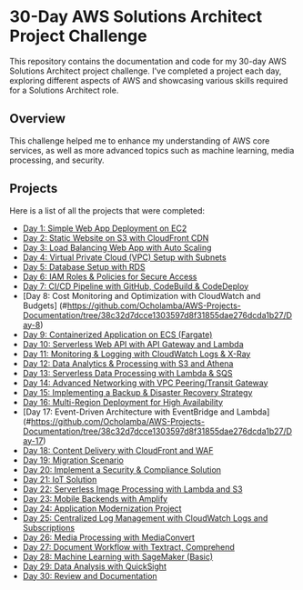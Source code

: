 # 30-Day AWS Solutions Architect Project Challenge

This repository contains the documentation and code for my 30-day AWS Solutions Architect project challenge. I've completed a project each day, exploring different aspects of AWS and showcasing various skills required for a Solutions Architect role.

## Overview

This challenge helped me to enhance my understanding of AWS core services, as well as more advanced topics such as machine learning, media processing, and security.

## Projects

Here is a list of all the projects that were completed:

*   [Day 1: Simple Web App Deployment on EC2](#https://github.com/Ocholamba/AWS-Projects-Documentation/tree/38c32d7dcce1303597d8f31855dae276dcda1b27/Day-1)
*   [Day 2: Static Website on S3 with CloudFront CDN](#https://github.com/Ocholamba/AWS-Projects-Documentation/tree/38c32d7dcce1303597d8f31855dae276dcda1b27/Day-2)
*   [Day 3: Load Balancing Web App with Auto Scaling](#https://github.com/Ocholamba/AWS-Projects-Documentation/tree/38c32d7dcce1303597d8f31855dae276dcda1b27/Day-3)
*   [Day 4: Virtual Private Cloud (VPC) Setup with Subnets](#https://github.com/Ocholamba/AWS-Projects-Documentation/tree/38c32d7dcce1303597d8f31855dae276dcda1b27/Day-4)
*   [Day 5: Database Setup with RDS](#https://github.com/Ocholamba/AWS-Projects-Documentation/tree/38c32d7dcce1303597d8f31855dae276dcda1b27/Day-5)
*   [Day 6: IAM Roles & Policies for Secure Access](#https://github.com/Ocholamba/AWS-Projects-Documentation/tree/38c32d7dcce1303597d8f31855dae276dcda1b27/Day-6)
*   [Day 7: CI/CD Pipeline with GitHub, CodeBuild & CodeDeploy](#https://github.com/Ocholamba/AWS-Projects-Documentation/tree/38c32d7dcce1303597d8f31855dae276dcda1b27/Day-7)
*   [Day 8: Cost Monitoring and Optimization with CloudWatch and Budgets] (#https://github.com/Ocholamba/AWS-Projects-Documentation/tree/38c32d7dcce1303597d8f31855dae276dcda1b27/Day-8)
*   [Day 9: Containerized Application on ECS (Fargate)](#https://github.com/Ocholamba/AWS-Projects-Documentation/tree/38c32d7dcce1303597d8f31855dae276dcda1b27/Day-9)
*   [Day 10: Serverless Web API with API Gateway and Lambda](#https://github.com/Ocholamba/AWS-Projects-Documentation/tree/38c32d7dcce1303597d8f31855dae276dcda1b27/Day-10)
*   [Day 11: Monitoring & Logging with CloudWatch Logs & X-Ray](#https://github.com/Ocholamba/AWS-Projects-Documentation/tree/38c32d7dcce1303597d8f31855dae276dcda1b27/Day-11)
*   [Day 12: Data Analytics & Processing with S3 and Athena](#https://github.com/Ocholamba/AWS-Projects-Documentation/tree/38c32d7dcce1303597d8f31855dae276dcda1b27/Day-12)
*   [Day 13: Serverless Data Processing with Lambda & SQS](#https://github.com/Ocholamba/AWS-Projects-Documentation/tree/38c32d7dcce1303597d8f31855dae276dcda1b27/Day-13)
*   [Day 14: Advanced Networking with VPC Peering/Transit Gateway](#https://github.com/Ocholamba/AWS-Projects-Documentation/tree/38c32d7dcce1303597d8f31855dae276dcda1b27/Day-14)
*   [Day 15: Implementing a Backup & Disaster Recovery Strategy](#https://github.com/Ocholamba/AWS-Projects-Documentation/tree/38c32d7dcce1303597d8f31855dae276dcda1b27/Day-15)
*   [Day 16: Multi-Region Deployment for High Availability](#https://github.com/Ocholamba/AWS-Projects-Documentation/tree/38c32d7dcce1303597d8f31855dae276dcda1b27/Day-16)
*   [Day 17: Event-Driven Architecture with EventBridge and Lambda] (#https://github.com/Ocholamba/AWS-Projects-Documentation/tree/38c32d7dcce1303597d8f31855dae276dcda1b27/Day-17)
*   [Day 18: Content Delivery with CloudFront and WAF](#https://github.com/Ocholamba/AWS-Projects-Documentation/tree/38c32d7dcce1303597d8f31855dae276dcda1b27/Day-18)
*   [Day 19: Migration Scenario](#https://github.com/Ocholamba/AWS-Projects-Documentation/tree/38c32d7dcce1303597d8f31855dae276dcda1b27/Day-19)
*   [Day 20: Implement a Security & Compliance Solution](#https://github.com/Ocholamba/AWS-Projects-Documentation/tree/38c32d7dcce1303597d8f31855dae276dcda1b27/Day-20)
*   [Day 21: IoT Solution](#https://github.com/Ocholamba/AWS-Projects-Documentation/tree/38c32d7dcce1303597d8f31855dae276dcda1b27/Day-21)
*   [Day 22: Serverless Image Processing with Lambda and S3](#https://github.com/Ocholamba/AWS-Projects-Documentation/tree/38c32d7dcce1303597d8f31855dae276dcda1b27/Day-22)
*   [Day 23: Mobile Backends with Amplify](#https://github.com/Ocholamba/AWS-Projects-Documentation/tree/38c32d7dcce1303597d8f31855dae276dcda1b27/Day-23)
*   [Day 24: Application Modernization Project](#https://github.com/Ocholamba/AWS-Projects-Documentation/tree/38c32d7dcce1303597d8f31855dae276dcda1b27/Day-24)
*   [Day 25: Centralized Log Management with CloudWatch Logs and Subscriptions](#https://github.com/Ocholamba/AWS-Projects-Documentation/tree/38c32d7dcce1303597d8f31855dae276dcda1b27/Day-25)
*   [Day 26: Media Processing with MediaConvert](https://github.com/Ocholamba/AWS-Projects-Documentation/tree/38c32d7dcce1303597d8f31855dae276dcda1b27/Day-26)
*   [Day 27: Document Workflow with Textract, Comprehend](#https://github.com/Ocholamba/AWS-Projects-Documentation/tree/38c32d7dcce1303597d8f31855dae276dcda1b27/Day-27)
*   [Day 28: Machine Learning with SageMaker (Basic)](#https://github.com/Ocholamba/AWS-Projects-Documentation/tree/38c32d7dcce1303597d8f31855dae276dcda1b27/Day-28)
*   [Day 29: Data Analysis with QuickSight](#https://github.com/Ocholamba/AWS-Projects-Documentation/tree/38c32d7dcce1303597d8f31855dae276dcda1b27/Day-29)
*   [Day 30: Review and Documentation](#https://github.com/Ocholamba/AWS-Projects-Documentation/tree/38c32d7dcce1303597d8f31855dae276dcda1b27/Day-30)

